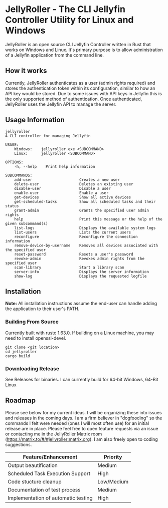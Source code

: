 # JellyRoller - The CLI Jellyfin Controller Utility for Linux and Windows

JellyRoller is an open source CLI Jellyfin Controller written in Rust that works on Windows and Linux.  It's primary purpose is to allow administration of a Jellyfin application from the command line.

## How it works
Currently, JellyRoller authenticates as a user (admin rights required) and stores the authentication token within its configuration, similar to how an API key would be stored.  Due to some issues with API keys in Jellyfin this is the only supported method of authentication.  Once authenticated, JellyRoller uses the Jellyfin API to manage the server.

## Usage Information
```
jellyroller 
A CLI controller for managing Jellyfin  

USAGE:
    Windows:    jellyroller.exe <SUBCOMMAND>           
    Linux:      jellyroller <SUBCOMMAND>

OPTIONS:
    -h, --help    Print help information

SUBCOMMANDS:
    add-user                     Creates a new user
    delete-user                  Deletes an existing user
    disable-user                 Disable a user
    enable-user                  Enable a user
    get-devices                  Show all active devices
    get-scheduled-tasks          Show all scheduled tasks and their status
    grant-admin                  Grants the specified user admin rights
    help                         Print this message or the help of the given subcommand(s)
    list-logs                    Displays the available system logs
    list-users                   Lists the current users
    reconfigure                  Reconfigure the connection information
    remove-device-by-username    Removes all devices associated with the specified user
    reset-password               Resets a user's password
    revoke-admin                 Revokes admin rights from the specified user
    scan-library                 Start a library scan
    server-info                  Displays the server information
    show-log                     Displays the requested logfile
```

## Installation
**Note:**  All installation instructions assume the end-user can handle adding the application to their user's PATH.
### Building From Source
Currently built with rustc 1.63.0.  If building on a Linux machine, you may need to install openssl-devel.
```
git clone <git location>
cd jellyroller
cargo build
```
### Downloading Release
See Releases for binaries.  I can currently build for 64-bit Windows, 64-Bit Linux
## Roadmap
Please see below for my current ideas.  I will be organizing these into issues and releases in the coming days.  I am a firm believer in "dogfooding" so the commands I felt were needed (ones I will most often use) for an initial release are in place.  Please feel free to open feature requests via an issue or contacting me in the JellyRoller Matrix room (https://matrix.to/#/#jellyroller:matrix.org).  I am also freely open to coding suggestions.

| Feature/Enhancement | Priority |
| ------------------- | -------- |
| Output beautification | Medium |
| Scheduled Task Execution Support | High |
| Code stucture cleanup | Low/Medium |
| Documentation of test process | Medium |
| Implementation of automatic testing | High | 
